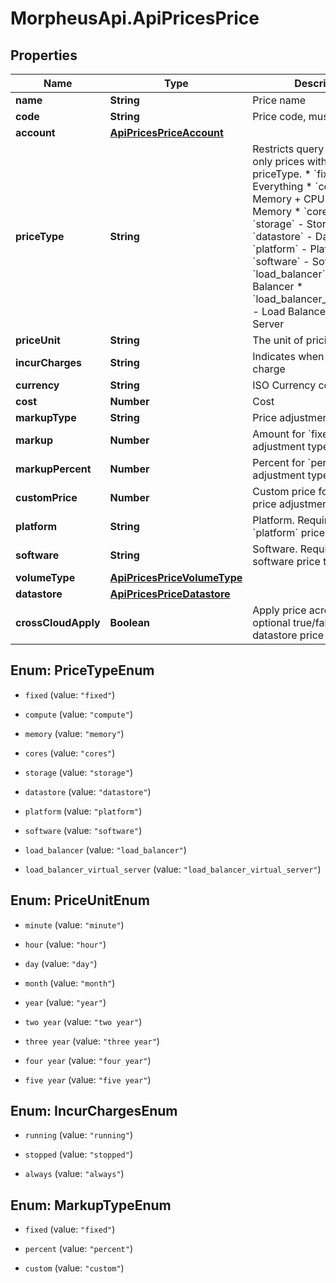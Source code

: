 # MorpheusApi.ApiPricesPrice

## Properties

Name | Type | Description | Notes
------------ | ------------- | ------------- | -------------
**name** | **String** | Price name | 
**code** | **String** | Price code, must be unique | 
**account** | [**ApiPricesPriceAccount**](ApiPricesPriceAccount.md) |  | [optional] 
**priceType** | **String** | Restricts query to only load only prices with specified priceType. * &#x60;fixed&#x60; - Everything * &#x60;compute&#x60; - Memory + CPU * &#x60;memory&#x60; - Memory * &#x60;cores&#x60; - Cores * &#x60;storage&#x60; - Storage * &#x60;datastore&#x60; - Datastore * &#x60;platform&#x60; - Platform * &#x60;software&#x60; - Software * &#x60;load_balancer&#x60; - Load Balancer * &#x60;load_balancer_virtual_server&#x60; - Load Balancer Virtual Server  | 
**priceUnit** | **String** | The unit of pricing | 
**incurCharges** | **String** | Indicates when to incur charge | 
**currency** | **String** | ISO Currency code | 
**cost** | **Number** | Cost | 
**markupType** | **String** | Price adjustment type | [optional] 
**markup** | **Number** | Amount for &#x60;fixed&#x60; price adjustment type | [optional] 
**markupPercent** | **Number** | Percent for &#x60;percent&#x60; price adjustment type | [optional] 
**customPrice** | **Number** | Custom price for &#x60;custom&#x60; price adjustment type | [optional] 
**platform** | **String** | Platform.  Required for &#x60;platform&#x60; price type | [optional] 
**software** | **String** | Software.  Required for software price type | [optional] 
**volumeType** | [**ApiPricesPriceVolumeType**](ApiPricesPriceVolumeType.md) |  | [optional] 
**datastore** | [**ApiPricesPriceDatastore**](ApiPricesPriceDatastore.md) |  | [optional] 
**crossCloudApply** | **Boolean** | Apply price across clouds, optional true/false flag for datastore price type | [optional] 



## Enum: PriceTypeEnum


* `fixed` (value: `"fixed"`)

* `compute` (value: `"compute"`)

* `memory` (value: `"memory"`)

* `cores` (value: `"cores"`)

* `storage` (value: `"storage"`)

* `datastore` (value: `"datastore"`)

* `platform` (value: `"platform"`)

* `software` (value: `"software"`)

* `load_balancer` (value: `"load_balancer"`)

* `load_balancer_virtual_server` (value: `"load_balancer_virtual_server"`)





## Enum: PriceUnitEnum


* `minute` (value: `"minute"`)

* `hour` (value: `"hour"`)

* `day` (value: `"day"`)

* `month` (value: `"month"`)

* `year` (value: `"year"`)

* `two year` (value: `"two year"`)

* `three year` (value: `"three year"`)

* `four year` (value: `"four year"`)

* `five year` (value: `"five year"`)





## Enum: IncurChargesEnum


* `running` (value: `"running"`)

* `stopped` (value: `"stopped"`)

* `always` (value: `"always"`)





## Enum: MarkupTypeEnum


* `fixed` (value: `"fixed"`)

* `percent` (value: `"percent"`)

* `custom` (value: `"custom"`)




